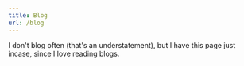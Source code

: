 ```yaml
---
title: Blog
url: /blog
---
```


I don't blog often (that's an understatement), but I have this page just incase, since I love reading blogs.
